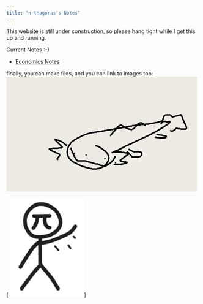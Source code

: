 ```yaml
---
title: "π-thagoras's Notes"
---
```


This website is still under construction, so please hang tight while I get this up and running.

Current Notes :-)
- [Economics Notes](Economics%20Notes.md)


finally, you can make files, and you can link to images too: ![\!\[like this\]\(assets/axolotl.pn)](assets/axolotl.png)

[![Waving_Pi](assets/Waving_Pi.png)]